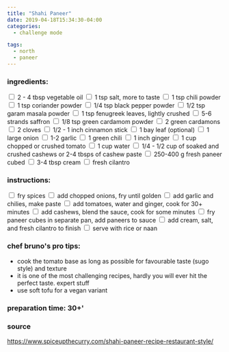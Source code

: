 ```yaml
---
title: "Shahi Paneer"
date: 2019-04-18T15:34:30-04:00
categories:
  - challenge mode

tags:
  - north
  - paneer
---
```


### ingredients:

<input type="checkbox"> 2 - 4 tbsp vegetable oil
<input type="checkbox"> 1 tsp salt, more to taste
<input type="checkbox"> 1 tsp  chili powder
<input type="checkbox"> 1 tsp coriander powder
<input type="checkbox"> 1/4 tsp black pepper powder
<input type="checkbox"> 1/2 tsp garam masala powder
<input type="checkbox"> 1 tsp fenugreek leaves, lightly crushed
<input type="checkbox"> 5-6 strands saffron
<input type="checkbox"> 1/8 tsp green cardamom powder
<input type="checkbox"> 2 green cardamons
<input type="checkbox"> 2 cloves
<input type="checkbox"> 1/2 - 1 inch cinnamon stick
<input type="checkbox"> 1 bay leaf (optional)
<input type="checkbox"> 1 large onion
<input type="checkbox"> 1-2 garlic
<input type="checkbox"> 1 green chili
<input type="checkbox"> 1 inch ginger
<input type="checkbox"> 1 cup chopped or crushed tomato
<input type="checkbox"> 1 cup water
<input type="checkbox"> 1/4 - 1/2 cup of soaked and crushed cashews or 2-4 tbsps of cashew paste
<input type="checkbox"> 250-400 g fresh paneer cubed
<input type="checkbox"> 3-4 tbsp cream 
<input type="checkbox"> fresh cilantro

### instructions:
<input type="checkbox"> fry spices
<input type="checkbox"> add chopped onions, fry until golden
<input type="checkbox"> add garlic and chilies, make paste
<input type="checkbox"> add tomatoes, water and ginger, cook for 30+ minutes
<input type="checkbox"> add cashews, blend the sauce,  cook for some minutes
<input type="checkbox"> fry paneer cubes in separate pan, add paneers to sauce
<input type="checkbox"> add cream, salt, and fresh cilantro to finish
<input type="checkbox"> serve with rice or naan

### chef bruno's pro tips:

- cook the tomato base as long as possible for favourable taste (sugo style) and texture
- it is one of the most challenging recipes, hardly you will ever hit the perfect taste. expert stuff
- use soft tofu for a vegan variant

### preparation time: 30+'

### source

<a href="https://www.spiceupthecurry.com/shahi-paneer-recipe-restaurant-style/" target="_blank" >https://www.spiceupthecurry.com/shahi-paneer-recipe-restaurant-style/</a>


